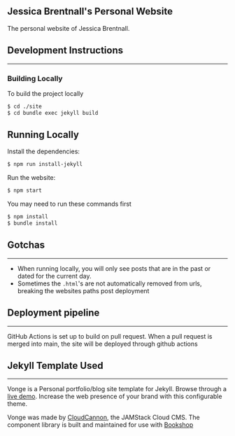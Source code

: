 
## Jessica Brentnall's Personal Website

The personal website of Jessica Brentnall.

## Development Instructions
---
### Building Locally

To build the project locally

~~~bash
$ cd ./site
$ cd bundle exec jekyll build
~~~

## Running Locally

Install the dependencies:

~~~bash
$ npm run install-jekyll
~~~

Run the website:

~~~bash
$ npm start
~~~

You may need to run these commands first 

~~~bash
$ npm install
$ bundle install
~~~

## Gotchas
----
- When running locally, you will only see posts that are in the past or dated for the current day.
- Sometimes the `.html`'s are not automatically removed from urls, breaking the websites paths post deployment

## Deployment pipeline
---
GitHub Actions is set up to build on pull request. When a pull request is merged into main, the site will be deployed through github actions

## Jekyll Template Used
---
Vonge is a Personal portfolio/blog site template for Jekyll. Browse through a [live demo](https://jazzed-kale.cloudvent.net/).
Increase the web presence of your brand with this configurable theme.

Vonge was made by [CloudCannon](http://cloudcannon.com/), the JAMStack Cloud CMS.
The component library is built and maintained for use with [Bookshop](https://github.com/cloudcannon/bookshop/)